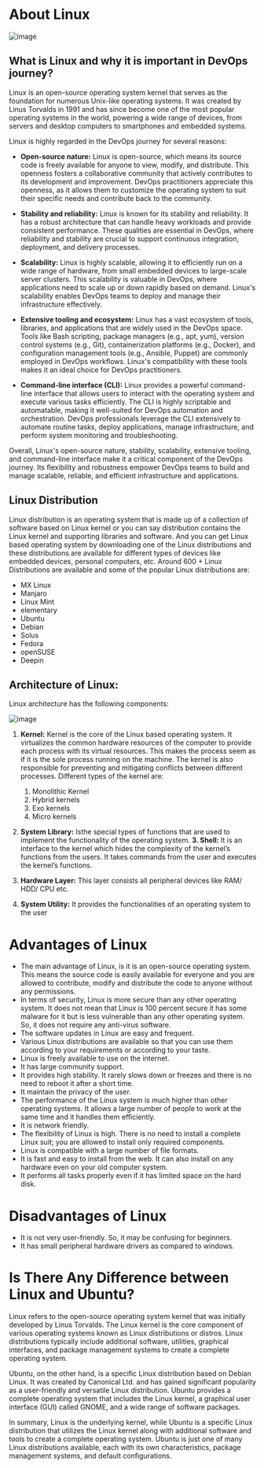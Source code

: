 # About Linux

![image](https://github.com/chandankumar994/DevOps-Mastery/assets/15160387/588a3854-fbef-4f8d-828e-f6f643f439eb)


## What is Linux and why it is important in DevOps journey?
Linux is an open-source operating system kernel that serves as the foundation for numerous Unix-like operating systems. It was created by Linus Torvalds in 1991 and has since become one of the most popular operating systems in the world, powering a wide range of devices, from servers and desktop computers to smartphones and embedded systems.

Linux is highly regarded in the DevOps journey for several reasons:

* <B>Open-source nature:</B> Linux is open-source, which means its source code is freely available for anyone to view, modify, and distribute. This openness fosters a collaborative community that actively contributes to its development and improvement. DevOps practitioners appreciate this openness, as it allows them to customize the operating system to suit their specific needs and contribute back to the community.

* <B>Stability and reliability:</B> Linux is known for its stability and reliability. It has a robust architecture that can handle heavy workloads and provide consistent performance. These qualities are essential in DevOps, where reliability and stability are crucial to support continuous integration, deployment, and delivery processes.

* <B>Scalability:</B> Linux is highly scalable, allowing it to efficiently run on a wide range of hardware, from small embedded devices to large-scale server clusters. This scalability is valuable in DevOps, where applications need to scale up or down rapidly based on demand. Linux's scalability enables DevOps teams to deploy and manage their infrastructure effectively.

* <B>Extensive tooling and ecosystem:</B> Linux has a vast ecosystem of tools, libraries, and applications that are widely used in the DevOps space. Tools like Bash scripting, package managers (e.g., apt, yum), version control systems (e.g., Git), containerization platforms (e.g., Docker), and configuration management tools (e.g., Ansible, Puppet) are commonly employed in DevOps workflows. Linux's compatibility with these tools makes it an ideal choice for DevOps practitioners.

* <B>Command-line interface (CLI):</B> Linux provides a powerful command-line interface that allows users to interact with the operating system and execute various tasks efficiently. The CLI is highly scriptable and automatable, making it well-suited for DevOps automation and orchestration. DevOps professionals leverage the CLI extensively to automate routine tasks, deploy applications, manage infrastructure, and perform system monitoring and troubleshooting.

Overall, Linux's open-source nature, stability, scalability, extensive tooling, and command-line interface make it a critical component of the DevOps journey. Its flexibility and robustness empower DevOps teams to build and manage scalable, reliable, and efficient infrastructure and applications.

## Linux Distribution
Linux distribution is an operating system that is made up of a collection of software based on Linux kernel or you can say distribution contains the Linux kernel and supporting libraries and software. And you can get Linux based operating system by downloading one of the Linux distributions and these distributions are available for different types of devices like embedded devices, personal computers, etc. Around 600 + Linux Distributions are available and some of the popular Linux distributions are: 

* MX Linux
* Manjaro
* Linux Mint
* elementary
* Ubuntu
* Debian
* Solus
* Fedora
* openSUSE
* Deepin

## Architecture of Linux:
Linux architecture has the following components: 

![image](https://github.com/chandankumar994/DevOps-Mastery/assets/15160387/bd64f1db-861f-42fc-b3ba-def3e19cdda4)


1. <B>Kernel:</B> Kernel is the core of the Linux based operating system. It virtualizes the common hardware resources of the computer to provide each process with its virtual resources. This makes the process seem as if it is the sole process running on the machine. The kernel is also responsible for preventing and mitigating conflicts between different processes. Different types of the kernel are: 
  
   1. Monolithic Kernel
   2. Hybrid kernels
   3.  Exo kernels
   4. Micro kernels
      
2. <B>System Library:</B> Isthe special types of functions that are used to implement the functionality of the operating system.
<B>3. Shell:</B> It is an interface to the kernel which hides the complexity of the kernel’s functions from the users. It takes commands from the user and executes the kernel’s functions.
4. <B>Hardware Layer:</B> This layer consists all peripheral devices like RAM/ HDD/ CPU etc.
5. <B>System Utility:</B> It provides the functionalities of an operating system to the user

# Advantages of Linux
* The main advantage of Linux, is it is an open-source operating system. This means the source code is easily available for everyone and you are allowed to contribute, modify and distribute the code to anyone without any permissions.
* In terms of security, Linux is more secure than any other operating system. It does not mean that Linux is 100 percent secure it has some malware for it but is less vulnerable than any other operating system. So, it does not require any anti-virus software.
* The software updates in Linux are easy and frequent.
* Various Linux distributions are available so that you can use them according to your requirements or according to your taste.
* Linux is freely available to use on the internet.
* It has large community support.
* It provides high stability. It rarely slows down or freezes and there is no need to reboot it after a short time.
* It maintain the privacy of the user.
* The performance of the Linux system is much higher than other operating systems. It allows a large number of people to work at the same time and it handles them efficiently.
* It is network friendly.
* The flexibility of Linux is high. There is no need to install a complete Linux suit; you are allowed to install only required components.
* Linux is compatible with a large number of file formats.
* It is fast and easy to install from the web. It can also install on any hardware even on your old computer system.
* It performs all tasks properly even if it has limited space on the hard disk.

# Disadvantages of Linux
* It is not very user-friendly. So, it may be confusing for beginners.
* It has small peripheral hardware drivers as compared to windows.

# Is There Any Difference between Linux and Ubuntu? 
Linux refers to the open-source operating system kernel that was initially developed by Linus Torvalds. The Linux kernel is the core component of various operating systems known as Linux distributions or distros. Linux distributions typically include additional software, utilities, graphical interfaces, and package management systems to create a complete operating system.

Ubuntu, on the other hand, is a specific Linux distribution based on Debian Linux. It was created by Canonical Ltd. and has gained significant popularity as a user-friendly and versatile Linux distribution. Ubuntu provides a complete operating system that includes the Linux kernel, a graphical user interface (GUI) called GNOME, and a wide range of software packages.

In summary, Linux is the underlying kernel, while Ubuntu is a specific Linux distribution that utilizes the Linux kernel along with additional software and tools to create a complete operating system. Ubuntu is just one of many Linux distributions available, each with its own characteristics, package management systems, and default configurations.

